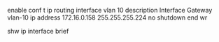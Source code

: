 enable
  conf t
  ip routing
  interface vlan 10
    description Interface Gateway vlan-10
    ip address 172.16.0.158 255.255.255.224
    no shutdown
    end
wr

shw ip interface brief
